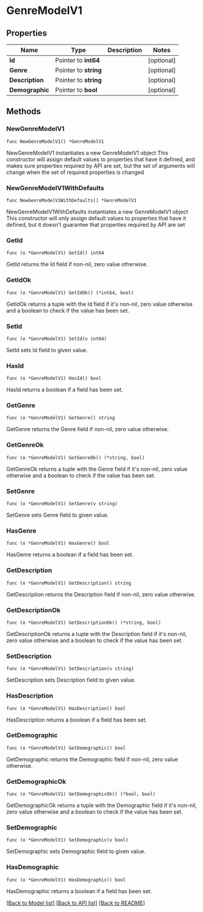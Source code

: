 # GenreModelV1

## Properties

Name | Type | Description | Notes
------------ | ------------- | ------------- | -------------
**Id** | Pointer to **int64** |  | [optional] 
**Genre** | Pointer to **string** |  | [optional] 
**Description** | Pointer to **string** |  | [optional] 
**Demographic** | Pointer to **bool** |  | [optional] 

## Methods

### NewGenreModelV1

`func NewGenreModelV1() *GenreModelV1`

NewGenreModelV1 instantiates a new GenreModelV1 object
This constructor will assign default values to properties that have it defined,
and makes sure properties required by API are set, but the set of arguments
will change when the set of required properties is changed

### NewGenreModelV1WithDefaults

`func NewGenreModelV1WithDefaults() *GenreModelV1`

NewGenreModelV1WithDefaults instantiates a new GenreModelV1 object
This constructor will only assign default values to properties that have it defined,
but it doesn't guarantee that properties required by API are set

### GetId

`func (o *GenreModelV1) GetId() int64`

GetId returns the Id field if non-nil, zero value otherwise.

### GetIdOk

`func (o *GenreModelV1) GetIdOk() (*int64, bool)`

GetIdOk returns a tuple with the Id field if it's non-nil, zero value otherwise
and a boolean to check if the value has been set.

### SetId

`func (o *GenreModelV1) SetId(v int64)`

SetId sets Id field to given value.

### HasId

`func (o *GenreModelV1) HasId() bool`

HasId returns a boolean if a field has been set.

### GetGenre

`func (o *GenreModelV1) GetGenre() string`

GetGenre returns the Genre field if non-nil, zero value otherwise.

### GetGenreOk

`func (o *GenreModelV1) GetGenreOk() (*string, bool)`

GetGenreOk returns a tuple with the Genre field if it's non-nil, zero value otherwise
and a boolean to check if the value has been set.

### SetGenre

`func (o *GenreModelV1) SetGenre(v string)`

SetGenre sets Genre field to given value.

### HasGenre

`func (o *GenreModelV1) HasGenre() bool`

HasGenre returns a boolean if a field has been set.

### GetDescription

`func (o *GenreModelV1) GetDescription() string`

GetDescription returns the Description field if non-nil, zero value otherwise.

### GetDescriptionOk

`func (o *GenreModelV1) GetDescriptionOk() (*string, bool)`

GetDescriptionOk returns a tuple with the Description field if it's non-nil, zero value otherwise
and a boolean to check if the value has been set.

### SetDescription

`func (o *GenreModelV1) SetDescription(v string)`

SetDescription sets Description field to given value.

### HasDescription

`func (o *GenreModelV1) HasDescription() bool`

HasDescription returns a boolean if a field has been set.

### GetDemographic

`func (o *GenreModelV1) GetDemographic() bool`

GetDemographic returns the Demographic field if non-nil, zero value otherwise.

### GetDemographicOk

`func (o *GenreModelV1) GetDemographicOk() (*bool, bool)`

GetDemographicOk returns a tuple with the Demographic field if it's non-nil, zero value otherwise
and a boolean to check if the value has been set.

### SetDemographic

`func (o *GenreModelV1) SetDemographic(v bool)`

SetDemographic sets Demographic field to given value.

### HasDemographic

`func (o *GenreModelV1) HasDemographic() bool`

HasDemographic returns a boolean if a field has been set.


[[Back to Model list]](../README.md#documentation-for-models) [[Back to API list]](../README.md#documentation-for-api-endpoints) [[Back to README]](../README.md)


